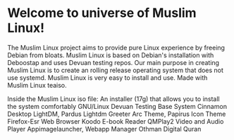 # Welcome to universe of Muslim Linux!

The Muslim Linux project aims to provide pure Linux experience by freeing Debian from bloats. Muslim Linux is based on Debian's installation with Deboostap and uses Devuan testing repos. Our main purpose in creating Muslim Linux is to create an rolling release operating system that does not use systemd. Muslim Linux is very easy to install and use. Made with Muslim Linux teaiso.


Inside the Muslim Linux iso file:
An installer (17g) that allows you to install the system comfortably
GNU/Linux Devuan Testing Base System
Cinnamon Desktop
LightDM, Pardus Lightdm Greeter
Arc Theme, Papirus Icon Theme
Firefox-Esr Web Browser
Koodo E-book Reader
QMPlay2 Video and Audio Player
Appimagelauncher, Webapp Manager
Othman Digital Quran
